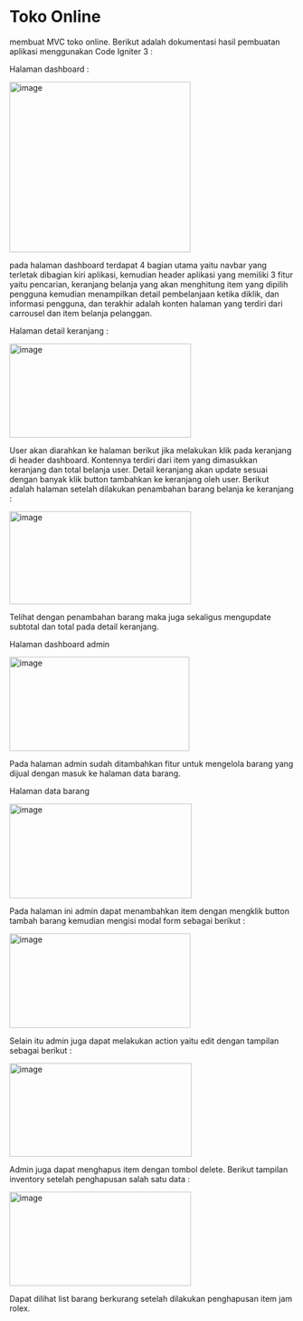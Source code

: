 # Toko Online

membuat MVC toko online. Berikut adalah dokumentasi hasil pembuatan aplikasi menggunakan Code Igniter 3 :

Halaman dashboard :

<img width="320" height="301" alt="image" src="https://github.com/user-attachments/assets/55a27c2f-caeb-4490-a87e-bc917b2b89bd" />

pada halaman dashboard terdapat 4 bagian utama yaitu navbar yang terletak dibagian kiri aplikasi, kemudian header aplikasi yang memiliki 3 fitur yaitu pencarian, keranjang belanja yang akan menghitung item yang dipilih pengguna kemudian menampilkan detail pembelanjaan ketika diklik, dan informasi pengguna, dan terakhir adalah konten halaman yang terdiri dari carrousel dan item belanja pelanggan.

Halaman detail keranjang :

<img width="321" height="166" alt="image" src="https://github.com/user-attachments/assets/09ab7cd8-ed52-4f6c-8423-96c34c228d32" />

User akan diarahkan ke halaman berikut jika melakukan klik pada keranjang di header dashboard. Kontennya terdiri dari item yang dimasukkan keranjang dan total belanja user. Detail keranjang akan update sesuai dengan banyak klik button tambahkan ke keranjang oleh user. Berikut adalah halaman setelah dilakukan penambahan barang belanja ke keranjang :

<img width="321" height="164" alt="image" src="https://github.com/user-attachments/assets/afef5ab4-beb2-460f-8b1f-33ff4b5cee0f" />

Telihat dengan penambahan barang maka juga sekaligus mengupdate subtotal dan total pada detail keranjang.

Halaman dashboard admin

<img width="318" height="166" alt="image" src="https://github.com/user-attachments/assets/6d860076-d6f1-453b-9113-566de9c62547" />

Pada halaman admin sudah ditambahkan fitur untuk mengelola barang yang dijual dengan masuk ke halaman data barang. 

Halaman data barang

<img width="322" height="167" alt="image" src="https://github.com/user-attachments/assets/487d99cd-04d7-43dc-90c2-da358dab3a39" />

Pada halaman ini admin dapat menambahkan item dengan mengklik button tambah barang kemudian mengisi modal form sebagai berikut :

<img width="320" height="167" alt="image" src="https://github.com/user-attachments/assets/25d7cff7-027c-4fab-9bfc-4281acea9034" />

Selain itu admin juga dapat melakukan action yaitu edit dengan tampilan sebagai berikut :

<img width="322" height="165" alt="image" src="https://github.com/user-attachments/assets/998a4cfa-de41-48d4-a51c-3d02c54ed1c6" />

Admin juga dapat menghapus item dengan tombol delete. Berikut tampilan inventory setelah penghapusan salah satu data :

<img width="321" height="166" alt="image" src="https://github.com/user-attachments/assets/5eacf2e2-cdda-45d3-9ecf-94220851c43d" />

Dapat dilihat list barang berkurang setelah dilakukan penghapusan item jam rolex.
